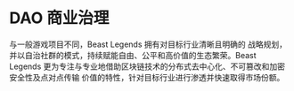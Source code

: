 # DAO 商业治理

与一般游戏项目不同，Beast Legends 拥有对目标行业清晰且明确的 战略规划，并以自治社群的模式，持续赋能自由、公平和高价值的生态繁荣。Beast Legends 更为专注与专业地借助区块链技术的分布式去中心化、不可篡改和加密安全性及点对点传输 价值的特性，针对目标行业进行渗透并快速取得市场份额。

